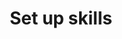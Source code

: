 ---
layout: collection
title: Set up skills
description: Learn about the importance of skills and how to set them up to meet your organization's needs.
redirect_to:
  - https://academy.injixo.com/scheduling_configuration/planconfig-005-en-why-is-configuration-important
---